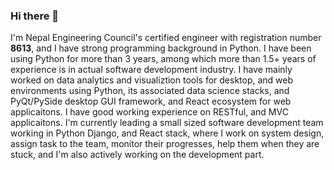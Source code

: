 ### Hi there 👋

I'm Nepal Engineering Council's certified engineer with registration number **8613**, and I have strong programming background in Python.
I have been using Python for more than 3 years, among which more than 1.5+ years of experience is in actual software development industry.
I have mainly worked on data analytics and visualiztion tools for desktop, and web environments using Python, its associated data science stacks, and PyQt/PySide desktop GUI framework, and React ecosystem for web applicaitons. I have good working experience on RESTful, and MVC applicaitons. I'm currently leading a small sized software development team working in Python Django, and React stack, where I work on system design, assign task to the team, monitor their progresses, help them when they are stuck, and I'm also actively working on the development part.

<!--
**bkhyat/bkhyat** is a ✨ _special_ ✨ repository because its `README.md` (this file) appears on your GitHub profile.

Here are some ideas to get you started:

- 🔭 I’m currently working on ...
- 🌱 I’m currently learning ...
- 👯 I’m looking to collaborate on ...
- 🤔 I’m looking for help with ...
- 💬 Ask me about ...
- 📫 How to reach me: ...
- 😄 Pronouns: ...
- ⚡ Fun fact: ...
-->

